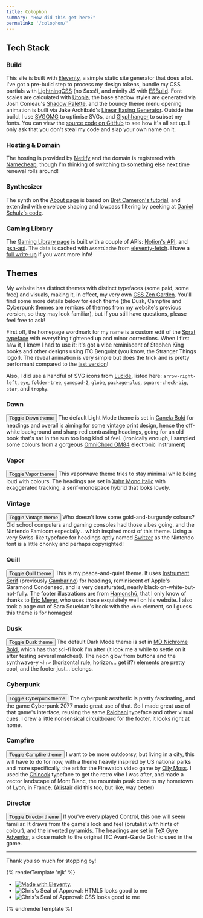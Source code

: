 ```yaml
---
title: Colophon
summary: "How did this get here?"
permalink: '/colophon/'
---
```


## Tech Stack

### Build
This site is built with [Eleventy](https://www.11ty.dev/), a simple static site generator that does a lot. I've got a pre-build step to process my design tokens, bundle my CSS partials with [LightningCSS](https://lightningcss.dev/) (no Sass!), and minify JS with [ESBuild](https://esbuild.github.io/). Font scales are calculated with [Utopia](https://utopia.fyi/type/calculator/), the base shadow styles are generated via Josh Comeau's [Shadow Palette](https://www.joshwcomeau.com/shadow-palette/), and the bouncy theme menu opening animation is built via Jake Archibald's [Linear Easing Generator](https://linear-easing-generator.netlify.app/). Outside the build, I use [SVGOMG](https://jakearchibald.github.io/svgomg/) to optimise SVGs, and [Glyphhanger](https://github.com/zachleat/glyphhanger) to subset my fonts. You can view the [source code on GitHub](https://github.com/chriskirknielsen/dotcom-2024/) to see how it's all set up. I only ask that you don't steal my code and slap your own name on it.

### Hosting & Domain
The hosting is provided by [Netlify](http://netlify.com/) and the domain is registered with [Namecheap](https://www.namecheap.com), though I'm thinking of switching to something else next time renewal rolls around!

### Synthesizer
The synth on the [About page](/about/) is based on [Bret Cameron's tutorial](https://css-tricks.com/how-to-code-a-playable-synth-keyboard/), and extended with envelope shaping and lowpass filtering by peeking at [Daniel Schulz's code](https://iamschulz.com/building-a-synthesizer-in-javascript/).

### Gaming Library
The [Gaming Library page](/games/library/) is built with a couple of APIs: [Notion's API](https://developers.notion.com/), and [psn-api](https://psn-api.achievements.app/). The data is cached with `AssetCache` from [eleventy-fetch](https://www.11ty.dev/docs/plugins/fetch/). I have a [full write-up](/blog/leverage-api-like-notion-with-cache) if you want more info!

## Themes
My website has distinct themes with distinct typefaces (some paid, some free) and visuals, making it, in effect, my very own [CSS Zen Garden](https://csszengarden.com/). You'll find some more details below for each theme (the Dusk, Campfire and Cyberpunk themes are remixes of themes from my website's previous version, so they may look familiar), but if you still have questions, please feel free to ask!

First off, the homepage wordmark for my name is a custom edit of the [Sprat typeface](https://www.collletttivo.it/typefaces/sprat) with everything tightened up and minor corrections. When I first saw it, I knew I had to use it: it's got a vibe reminiscent of Stephen King books and other designs using ITC Benguiat (you know, the Stranger Things logo!). The reveal animation is very simple but does the trick and is pretty performant compared to the [last version](/archives/)!

Also, I did use a handful of SVG icons from [Lucide](https://lucide.dev/icons/), listed here: `arrow-right-left`, `eye`, `folder-tree`, `gamepad-2`, `globe`, `package-plus`, `square-check-big`, `star`, and `trophy`.

### Dawn
<button type="button" class="button hide-when-nojs" data-theme-set="dawn">Toggle Dawn theme</button> The default Light Mode theme is set in [Canela Bold](https://type.today/en/canela) for headings and overall is aiming for some vintage print design, hence the off-white background and sharp red contrasting headings, going for an old book that's sat in the sun too long kind of feel. (ironically enough, I sampled some colours from a gorgeous [OmniChord OM84](http://www.suzukimusic.co.uk/omnichord-heaven/models/om36-84.html) electronic instrument)

### Vapor
<button type="button" class="button hide-when-nojs" data-theme-set="vapor">Toggle Vapor theme</button> This vaporwave theme tries to stay minimal while being loud with colours. The headings are set in [Xahn Mono Italic](https://fonts.google.com/specimen/Xanh+Mono) with exaggerated tracking, a serif-monospace hybrid that looks lovely.

### Vintage
<button type="button" class="button hide-when-nojs" data-theme-set="vintage">Toggle Vintage theme</button> Who doesn't love some gold-and-burgundy colours? Old school computers and gaming consoles had those vibes going, and the Nintendo Famicom especially… which inspired most of this theme. Using a very Swiss-like typeface for headings aptly named [Switzer](https://www.fontshare.com/fonts/switzer) as the Nintendo font is a little chonky and perhaps copyrighted!

### Quill
<button type="button" class="button hide-when-nojs" data-theme-set="quill">Toggle Quill theme</button> This is my peace-and-quiet theme. It uses [Instrument Serif](https://fonts.google.com/specimen/Instrument+Serif) (previously [Gambarino](https://www.fontshare.com/fonts/gambarino)) for headings, reminiscent of Apple's Garamond Condensed, and is very desaturated, nearly black-on-white-but-not-fully. The footer illustrations are from [Hamonshū](https://archive.org/search.php?query=creator%3A%22Mori%2C+Yu%CC%84zan%2C+-1917%22), that I only know of thanks to [Eric Meyer](https://meyerweb.com/), who uses those exquisitely well on his website. I also took a page out of Sara Soueidan's book with the `<hr>` element, so I guess this theme is for homages!

### Dusk
<button type="button" class="button hide-when-nojs" data-theme-set="dusk">Toggle Dusk theme</button> The default Dark Mode theme is set in [MD Nichrome Bold](https://mass-driver.com/typefaces/md-nichrome), which has that sci-fi look I'm after (it look me a while to settle on it after testing several matches!). The neon glow from buttons and the synthwave-y `<hr>` (horizontal rule, horizon… get it?) elements are pretty cool, and the footer just… belongs.

### Cyberpunk
<button type="button" class="button hide-when-nojs" data-theme-set="cyberpunk">Toggle Cyberpunk theme</button> The cyberpunk aesthetic is pretty fascinating, and the game Cyberpunk 2077 made great use of that. So I made great use of that game's interface, reusing the same [Rajdhani](https://fonts.google.com/specimen/Rajdhani) typeface and other visual cues. I drew a little nonsensical circuitboard for the footer, it looks right at home.

### Campfire
<button type="button" class="button hide-when-nojs" data-theme-set="campfire">Toggle Campfire theme</button> I want to be more outdoorsy, but living in a city, this will have to do for now, with a theme heavily inspired by US national parks and more specifically, the art for the Firewatch video game by [Olly Moss](http://ollymoss.com/#/firewatch/). I used the [Chinook](https://fontesk.com/chinook-font/) typeface to get the retro vibe I was after, and made a vector landscape of Mont Blanc, the mountain peak close to my hometown of Lyon, in France. ([Alistair](https://alistairshepherd.uk/) did this too, but like, way better)

### Director
<button type="button" class="button hide-when-nojs" data-theme-set="director">Toggle Director theme</button> If you've every played Control, this one will seem familiar. It draws from the game's look and feel (brutalist with hints of colour), and the inverted pyramids. The headings are set in [TeX Gyre Adventor](https://www.fontsquirrel.com/fonts/tex-gyre-adventor), a close match to the original ITC Avant-Garde Gothic used in the game.

<hr>

Thank you so much for stopping by!

{% renderTemplate 'njk' %}
<div>
    <ul class="flex-list flex-list--center | img-88x31-list">
        <li>
            <a href="https://11ty.dev" class="display-block"><img src="/assets/img/made-with-11ty.gif" alt="Made with Eleventy." loading="lazy"></a>
        </li>
        <li>
            <img src="/assets/img/ckn-html5-lgtm.gif" alt="Chris's Seal of Approval: HTML5 looks good to me" loading="lazy">
        </li>
        <li>
            <img src="/assets/img/ckn-css-lgtm.gif" alt="Chris's Seal of Approval: CSS looks good to me" loading="lazy">
        </li>
    </ul>
</div>
{% endrenderTemplate %}

<script>
document.addEventListener('click', (e) => {
    const inlineSetter = e.target.closest('main [data-theme-set]');
    if (!inlineSetter) { return; }
    const theme = inlineSetter.getAttribute('data-theme-set')
    const picker = document.querySelector('theme-picker');
    picker.querySelector(`[data-theme-set="${theme}"]`).click();
});
</script>